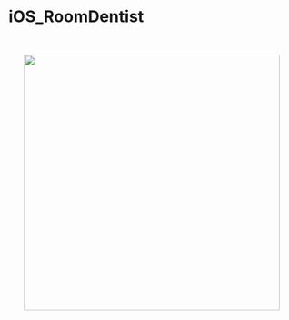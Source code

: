 # iOS_RoomDentist

<br>
<p align="center">
    <img width="450px" src="https://user-images.githubusercontent.com/50114556/126490482-022e24b2-9d65-4066-abc2-11a315078598.png">
</p>
<br>